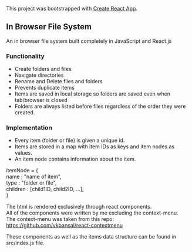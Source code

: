 This project was bootstrapped with [Create React App](https://github.com/facebook/create-react-app).

## In Browser File System
An in browser file system built completely in JavaScript and React.js

### Functionality
- Create folders and files
- Navigate directories
- Rename and Delete files and folders
- Prevents duplicate items
- Items are saved in local storage so folders are saved even when tab/browser is closed
- Folders are always listed before files regardless of the order they were created.

### Implementation
- Every item (folder or file) is given a unique id.
- Items are stored in a map with item IDs as keys and item nodes as values.
- An item node contains information about the item.

itemNode = { <br>
  name : "name of item",  <br>
  type : "folder or file",  <br>
  children : [child1ID, child2ID, ...],  <br>
}  <br>

The html is rendered exclusively through react components. <br>
All of the components were written by me excluding the context-menu.  <br>
The context-menu was taken from this repo: https://github.com/vkbansal/react-contextmenu <br>

These components as well as the items data structure can be found in src/index.js file.  <br>

